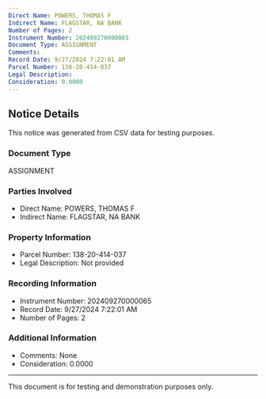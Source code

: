 ```yaml
---
Direct Name: POWERS, THOMAS F
Indirect Name: FLAGSTAR, NA BANK
Number of Pages: 2
Instrument Number: 202409270000065
Document Type: ASSIGNMENT
Comments: 
Record Date: 9/27/2024 7:22:01 AM
Parcel Number: 138-20-414-037
Legal Description: 
Consideration: 0.0000
---
```


## Notice Details

This notice was generated from CSV data for testing purposes.

### Document Type
ASSIGNMENT

### Parties Involved
- Direct Name: POWERS, THOMAS F
- Indirect Name: FLAGSTAR, NA BANK

### Property Information
- Parcel Number: 138-20-414-037
- Legal Description: Not provided

### Recording Information
- Instrument Number: 202409270000065
- Record Date: 9/27/2024 7:22:01 AM
- Number of Pages: 2

### Additional Information
- Comments: None
- Consideration: 0.0000

---

This document is for testing and demonstration purposes only.
